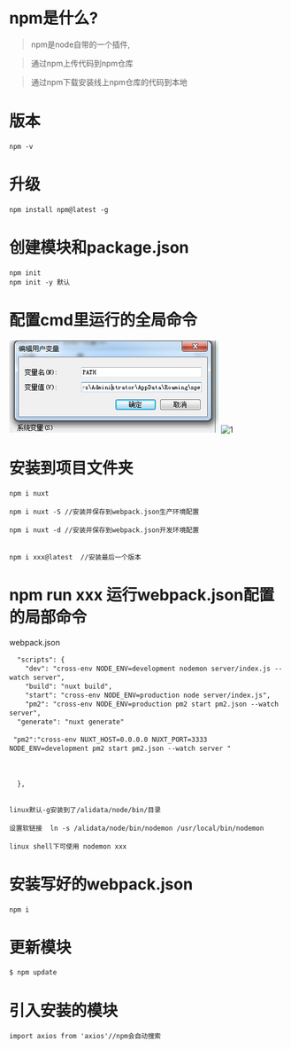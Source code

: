 

# npm是什么?

>npm是node自带的一个插件,

>通过npm上传代码到npm仓库 

>通过npm下载安装线上npm仓库的代码到本地





# 版本

    npm -v

# 升级

    npm install npm@latest -g

# 创建模块和package.json

    npm init
    npm init -y 默认


# 配置cmd里运行的全局命令
![1](./2.png)
![1](./1.png)


# 安装到项目文件夹

```
npm i nuxt

npm i nuxt -S //安装并保存到webpack.json生产环境配置

npm i nuxt -d //安装并保存到webpack.json开发环境配置


npm i xxx@latest  //安装最后一个版本

```

# npm run xxx 运行webpack.json配置的局部命令

webpack.json

```
  "scripts": {
    "dev": "cross-env NODE_ENV=development nodemon server/index.js --watch server",
    "build": "nuxt build",
    "start": "cross-env NODE_ENV=production node server/index.js",
    "pm2": "cross-env NODE_ENV=production pm2 start pm2.json --watch server",
  "generate": "nuxt generate"

 "pm2":"cross-env NUXT_HOST=0.0.0.0 NUXT_PORT=3333 NODE_ENV=development pm2 start pm2.json --watch server "

  

  },
```



```

linux默认-g安装到了/alidata/node/bin/目录

设置软链接  ln -s /alidata/node/bin/nodemon /usr/local/bin/nodemon

linux shell下可使用 nodemon xxx
```

# 安装写好的webpack.json
```
npm i
```

# 更新模块
```
$ npm update
```
# 引入安装的模块
```
import axios from 'axios'//npm会自动搜索

```










